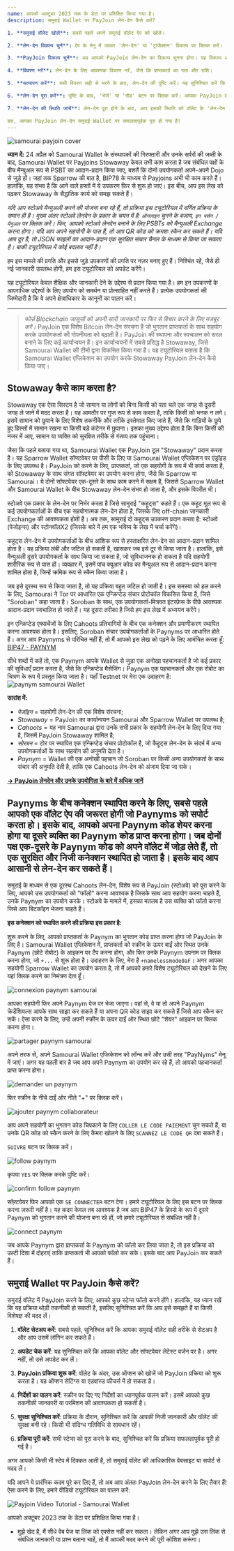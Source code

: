 ```yaml
---
name: आपको अक्टूबर 2023 तक के डेटा पर प्रशिक्षित किया गया है।
description: समुराई Wallet पर PayJoin लेन-देन कैसे करें?

1. **समुराई वॉलेट खोलें**: सबसे पहले अपने समुराई वॉलेट ऐप को खोलें।

2. **लेन-देन विकल्प चुनें**: ऐप के मेनू में जाकर 'लेन-देन' या 'ट्रांजैक्शन' विकल्प पर क्लिक करें।

3. **PayJoin विकल्प चुनें**: अब आपको PayJoin लेन-देन का विकल्प चुनना होगा। यह विकल्प आपको लेन-देन के प्रकार में मिलेगा।

4. **विवरण भरें**: लेन-देन के लिए आवश्यक विवरण भरें, जैसे कि प्राप्तकर्ता का पता और राशि।

5. **सत्यापन करें**: सभी विवरण सही से भरने के बाद, लेन-देन की पुष्टि करें। यह सुनिश्चित करें कि सभी जानकारी सही है।

6. **लेन-देन पूरा करें**: पुष्टि के बाद, 'भेजें' या 'सेंड' बटन पर क्लिक करें। आपका PayJoin लेन-देन अब प्रक्रिया में है।

7. **लेन-देन की स्थिति जांचें**: लेन-देन पूरा होने के बाद, आप इसकी स्थिति को वॉलेट के 'लेन-देन इतिहास' में जाकर देख सकते हैं।

बस, आपका PayJoin लेन-देन समुराई Wallet पर सफलतापूर्वक पूरा हो गया है!
---
```

![samourai payjoin cover](assets/cover.webp)

**ध्यान दें:** 24 अप्रैल को Samourai Wallet के संस्थापकों की गिरफ्तारी और उनके सर्वरों की जब्ती के बाद, Samourai Wallet पर Payjoins Stowaway केवल तभी काम करता है जब संबंधित पक्षों के बीच मैन्युअल रूप से PSBT का आदान-प्रदान किया जाए, बशर्ते कि दोनों उपयोगकर्ता अपने-अपने Dojo से जुड़े हों। जहां तक Sparrow की बात है, BIP78 के माध्यम से Payjoins अभी भी काम करते हैं। हालांकि, यह संभव है कि आने वाले हफ्तों में ये उपकरण फिर से शुरू हो जाएं। इस बीच, आप इस लेख को पढ़कर Stowaway के सैद्धांतिक कार्य को समझ सकते हैं।

_यदि आप स्टोअवे मैन्युअली करने की योजना बना रहे हैं, तो प्रक्रिया इस ट्यूटोरियल में वर्णित प्रक्रिया के समान ही है। मुख्य अंतर स्टोअवे लेनदेन के प्रकार के चयन में है: `ऑनलाइन` चुनने के बजाय, `इन पर्सन / मैनुअल` पर क्लिक करें। फिर, आपको स्टोअवे लेनदेन बनाने के लिए PSBTs को मैन्युअली Exchange करना होगा। यदि आप अपने सहयोगी के पास हैं, तो आप QR कोड को क्रमशः स्कैन कर सकते हैं। यदि आप दूर हैं, तो JSON फाइलों का आदान-प्रदान एक सुरक्षित संचार चैनल के माध्यम से किया जा सकता है। बाकी ट्यूटोरियल में कोई बदलाव नहीं है।_

हम इस मामले की प्रगति और इससे जुड़े उपकरणों की प्रगति पर नज़र बनाए हुए हैं। निश्चिंत रहें, जैसे ही नई जानकारी उपलब्ध होगी, हम इस ट्यूटोरियल को अपडेट करेंगे।

यह ट्यूटोरियल केवल शैक्षिक और जानकारी देने के उद्देश्य से प्रदान किया गया है। हम इन उपकरणों के आपराधिक उद्देश्यों के लिए उपयोग को समर्थन या प्रोत्साहित नहीं करते हैं। प्रत्येक उपयोगकर्ता की जिम्मेदारी है कि वे अपने क्षेत्राधिकार के कानूनों का पालन करें।

---
> *फोर्स Blockchain जासूसों को अपनी सारी जानकारी पर फिर से विचार करने के लिए मजबूर करें।*
PayJoin एक विशेष Bitcoin लेन-देन संरचना है जो भुगतान प्राप्तकर्ता के साथ सहयोग करके उपयोगकर्ता की गोपनीयता को बढ़ाती है। PayJoin की स्थापना और स्वचालन को सरल बनाने के लिए कई कार्यान्वयन हैं। इन कार्यान्वयनों में सबसे प्रसिद्ध है Stowaway, जिसे Samourai Wallet की टीमों द्वारा विकसित किया गया है। यह ट्यूटोरियल बताता है कि Samourai Wallet एप्लिकेशन का उपयोग करके Stowaway PayJoin लेन-देन कैसे किया जाए।

## Stowaway कैसे काम करता है?

Stowaway एक ऐसा सिस्टम है जो सामान या लोगों को बिना किसी को पता चले एक जगह से दूसरी जगह ले जाने में मदद करता है। यह आमतौर पर गुप्त रूप से काम करता है, ताकि किसी को भनक न लगे। इसमें सामान को छुपाने के लिए विशेष तकनीकें और तरीके इस्तेमाल किए जाते हैं, जैसे कि गाड़ियों के छुपे हुए हिस्सों में सामान रखना या किसी बड़े कंटेनर में छुपाना। इसका मुख्य उद्देश्य होता है कि बिना किसी की नजर में आए, सामान या व्यक्ति को सुरक्षित तरीके से गंतव्य तक पहुंचाना।

जैसा कि पहले बताया गया था, Samourai Wallet एक PayJoin टूल "Stowaway" प्रदान करता है। यह Sparrow Wallet सॉफ्टवेयर पर पीसी के लिए या Samourai Wallet एप्लिकेशन पर एंड्रॉइड के लिए उपलब्ध है। PayJoin को करने के लिए, प्राप्तकर्ता, जो एक सहयोगी के रूप में भी कार्य करता है, को Stowaway के साथ संगत सॉफ्टवेयर का उपयोग करना होगा, जैसे कि Sparrow या Samourai। ये दोनों सॉफ्टवेयर एक-दूसरे के साथ काम करने में सक्षम हैं, जिससे Sparrow Wallet और Samourai Wallet के बीच Stowaway लेन-देन संभव हो जाता है, और इसके विपरीत भी।

स्टोअवे एक प्रकार के लेन-देन पर निर्भर करता है जिसे सामुराई "कहूट्स" कहते हैं। एक कहूट मूल रूप से कई उपयोगकर्ताओं के बीच एक सहयोगात्मक लेन-देन होता है, जिसके लिए off-chain जानकारी Exchange की आवश्यकता होती है। अब तक, सामुराई दो कहूट्स उपकरण प्रदान करता है: स्टोअवे (पेजोइन्स) और स्टोनवॉलX2 (जिसके बारे में हम एक भविष्य के लेख में चर्चा करेंगे)।

कहूट्स लेन-देन में उपयोगकर्ताओं के बीच आंशिक रूप से हस्ताक्षरित लेन-देन का आदान-प्रदान शामिल होता है। यह प्रक्रिया लंबी और जटिल हो सकती है, खासकर जब इसे दूर से किया जाता है। हालांकि, इसे मैन्युअली दूसरे उपयोगकर्ता के साथ किया जा सकता है, जो सुविधाजनक हो सकता है यदि सहयोगी शारीरिक रूप से पास हों। व्यवहार में, इसमें पांच क्यूआर कोड का मैन्युअल रूप से आदान-प्रदान करना शामिल होता है, जिन्हें क्रमिक रूप से स्कैन किया जाता है।

जब इसे दूरस्थ रूप से किया जाता है, तो यह प्रक्रिया बहुत जटिल हो जाती है। इस समस्या को हल करने के लिए, Samourai ने Tor पर आधारित एक एन्क्रिप्टेड संचार प्रोटोकॉल विकसित किया है, जिसे "Soroban" कहा जाता है। Soroban के साथ, एक उपयोगकर्ता-मित्रवत इंटरफ़ेस के पीछे आवश्यक आदान-प्रदान स्वचालित हो जाते हैं। यह दूसरा तरीका है जिसे हम इस लेख में अध्ययन करेंगे।

इन एन्क्रिप्टेड एक्सचेंजों के लिए Cahoots प्रतिभागियों के बीच एक कनेक्शन और प्रमाणीकरण स्थापित करना आवश्यक होता है। इसलिए, Soroban संचार उपयोगकर्ताओं के Paynyms पर आधारित होते हैं। अगर आप Paynyms से परिचित नहीं हैं, तो मैं आपको इस लेख को पढ़ने के लिए आमंत्रित करता हूँ: [BIP47 - PAYNYM](https://planb.network/tutorials/privacy/On-Chain/paynym-bip47-a492a70b-50eb-4f95-a766-bae2c5535093)

सीधे शब्दों में कहें तो, एक Paynym आपके Wallet से जुड़ा एक अनोखा पहचानकर्ता है जो कई प्रकार की सुविधाएँ प्रदान करता है, जैसे कि एन्क्रिप्टेड मैसेजिंग। Paynym एक पहचानकर्ता और एक रोबोट का चित्रण के रूप में प्रस्तुत किया जाता है। यहाँ Testnet पर मेरा एक उदाहरण है: ![paynym samourai Wallet](assets/en/1.webp)

**सारांश में:**


- _पेजॉइन_ = सहयोगी लेन-देन की एक विशेष संरचना;
- _Stowaway_ = PayJoin का कार्यान्वयन Samourai और Sparrow Wallet पर उपलब्ध है;
- _Cahoots_ = यह नाम Samourai द्वारा उनके सभी प्रकार के सहयोगी लेन-देन के लिए दिया गया है, जिसमें PayJoin Stowaway शामिल है;
- _सोरबन_ = टोर पर स्थापित एक एन्क्रिप्टेड संचार प्रोटोकॉल है, जो कैहूट्स लेन-देन के संदर्भ में अन्य उपयोगकर्ताओं के साथ सहयोग की अनुमति देता है।
- _Paynym_ = Wallet की एक अनोखी पहचान जो Soroban पर किसी अन्य उपयोगकर्ता के साथ संचार की अनुमति देती है, ताकि एक Cahoots लेन-देन को अंजाम दिया जा सके।

[**-> PayJoin लेनदेन और उनके उपयोगिता के बारे में अधिक जानें**](https://planb.network/tutorials/privacy/On-Chain/PayJoin-848b6a23-deb2-4c5f-a27e-93e2f842140f)

## Paynyms के बीच कनेक्शन स्थापित करने के लिए, सबसे पहले आपको एक वॉलेट ऐप की जरूरत होगी जो Paynyms को सपोर्ट करता हो। इसके बाद, आपको अपना Paynym कोड शेयर करना होगा या दूसरे व्यक्ति का Paynym कोड प्राप्त करना होगा। जब दोनों पक्ष एक-दूसरे के Paynym कोड को अपने वॉलेट में जोड़ लेते हैं, तो एक सुरक्षित और निजी कनेक्शन स्थापित हो जाता है। इसके बाद आप आसानी से लेन-देन कर सकते हैं।

समूराई के माध्यम से एक दूरस्थ Cahoots लेन-देन, विशेष रूप से PayJoin (स्टोअवे) को पूरा करने के लिए, आपको उस उपयोगकर्ता को "फॉलो" करना आवश्यक है जिसके साथ आप सहयोग करना चाहते हैं, उनके Paynym का उपयोग करके। स्टोअवे के मामले में, इसका मतलब है उस व्यक्ति को फॉलो करना जिसे आप बिटकॉइन भेजना चाहते हैं।

**इस कनेक्शन को स्थापित करने की प्रक्रिया इस प्रकार है:**

शुरू करने के लिए, आपको प्राप्तकर्ता के Paynym का भुगतान कोड प्राप्त करना होगा जो PayJoin के लिए है। Samourai Wallet एप्लिकेशन में, प्राप्तकर्ता को स्क्रीन के ऊपर बाईं ओर स्थित उनके Paynym (छोटे रोबोट) के आइकन पर टैप करना होगा, और फिर उनके Paynym उपनाम पर क्लिक करना होगा, जो `+...` से शुरू होता है। उदाहरण के लिए, मेरा है `+namelessmode0aF`। अगर आपका सहयोगी Sparrow Wallet का उपयोग करता है, तो मैं आपको हमारे विशेष ट्यूटोरियल को देखने के लिए यहां क्लिक करने का निमंत्रण देता हूँ।

![connexion paynym samourai](assets/notext/2.webp)

आपका सहयोगी फिर अपने Paynym पेज पर भेजा जाएगा। वहां से, वे या तो अपने Paynym क्रेडेंशियल्स आपके साथ साझा कर सकते हैं या अपना QR कोड साझा कर सकते हैं जिसे आप स्कैन कर सकें। ऐसा करने के लिए, उन्हें अपनी स्क्रीन के ऊपर दाईं ओर स्थित छोटे "शेयर" आइकन पर क्लिक करना होगा।

![partager paynym samourai](assets/en/1.webp)

अपने तरफ से, अपने Samourai Wallet एप्लिकेशन को लॉन्च करें और उसी तरह "PayNyms" मेनू में जाएं। अगर यह पहली बार है जब आप अपने Paynym का उपयोग कर रहे हैं, तो आपको पहचानकर्ता प्राप्त करना होगा।

![demander un paynym](assets/notext/3.webp)

फिर स्क्रीन के नीचे दाईं ओर नीले "+" पर क्लिक करें।

![ajouter paynym collaborateur](assets/notext/4.webp)

आप अपने सहयोगी का भुगतान कोड चिपकाने के लिए `COLLER LE CODE PAIEMENT` चुन सकते हैं, या उनके QR कोड को स्कैन करने के लिए कैमरा खोलने के लिए `SCANNEZ LE CODE QR` दबा सकते हैं।

`SUIVRE` बटन पर क्लिक करें।

![follow paynym](assets/notext/6.webp)

कृपया `YES` पर क्लिक करके पुष्टि करें।

![confirm follow paynym](assets/notext/7.webp)

सॉफ़्टवेयर फिर आपको एक `SE CONNECTER` बटन देगा। हमारे ट्यूटोरियल के लिए इस बटन पर क्लिक करना ज़रूरी नहीं है। यह कदम केवल तब आवश्यक है जब आप BIP47 के हिस्से के रूप में दूसरे Paynym को भुगतान करने की योजना बना रहे हों, जो हमारे ट्यूटोरियल से संबंधित नहीं है।

![connect paynym](assets/notext/8.webp)

जब आपके Paynym द्वारा प्राप्तकर्ता के Paynym को फॉलो कर लिया जाता है, तो इस प्रक्रिया को उल्टी दिशा में दोहराएं ताकि प्राप्तकर्ता भी आपको फॉलो कर सके। इसके बाद आप PayJoin कर सकते हैं।

## समुराई Wallet पर PayJoin कैसे करें?

समुराई वॉलेट में PayJoin करने के लिए, आपको कुछ स्टेप्स फॉलो करने होंगे। हालांकि, यह ध्यान रखें कि यह प्रक्रिया थोड़ी तकनीकी हो सकती है, इसलिए सुनिश्चित करें कि आप इसे समझते हैं या किसी विशेषज्ञ की मदद लें। 

1. **वॉलेट सेटअप करें**: सबसे पहले, सुनिश्चित करें कि आपका समुराई वॉलेट सही तरीके से सेटअप है और आप उसमें लॉगिन कर सकते हैं।

2. **अपडेट चेक करें**: यह सुनिश्चित करें कि आपका वॉलेट और सॉफ्टवेयर लेटेस्ट वर्जन पर है। अगर नहीं, तो उसे अपडेट कर लें।

3. **PayJoin प्रक्रिया शुरू करें**: वॉलेट के अंदर, उस ऑप्शन को खोजें जो PayJoin प्रक्रिया को शुरू करता है। यह ऑप्शन सेटिंग्स या एडवांस्ड फीचर्स में हो सकता है।

4. **निर्देशों का पालन करें**: स्क्रीन पर दिए गए निर्देशों का ध्यानपूर्वक पालन करें। इसमें आपको कुछ तकनीकी जानकारी या परमिशन की आवश्यकता हो सकती है।

5. **सुरक्षा सुनिश्चित करें**: प्रक्रिया के दौरान, सुनिश्चित करें कि आपकी निजी जानकारी और वॉलेट की सुरक्षा बनी रहे। किसी भी संदिग्ध गतिविधि से सावधान रहें।

6. **प्रक्रिया पूरी करें**: सभी स्टेप्स को पूरा करने के बाद, सुनिश्चित करें कि प्रक्रिया सफलतापूर्वक पूरी हो गई है। 

अगर आपको किसी भी स्टेप में दिक्कत आती है, तो समुराई वॉलेट की आधिकारिक वेबसाइट या सपोर्ट से मदद लें।

यदि आपने ये प्रारंभिक कदम पूरे कर लिए हैं, तो अब आप अंततः PayJoin लेन-देन करने के लिए तैयार हैं! ऐसा करने के लिए, हमारे वीडियो ट्यूटोरियल का पालन करें:

![Payjoin Video Tutorial - Samourai Wallet](https://youtu.be/FXW6XZim0ww?si=EXalYwK1t9DT48aE)

आपको अक्टूबर 2023 तक के डेटा पर प्रशिक्षित किया गया है।


- मुझे खेद है, मैं सीधे वेब पेज या लिंक को एक्सेस नहीं कर सकता। लेकिन अगर आप मुझे उस लिंक से संबंधित जानकारी या प्रश्न बताना चाहें, तो मैं आपकी मदद करने की पूरी कोशिश करूंगा।